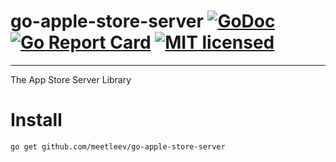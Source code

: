 # go-apple-store-server [![GoDoc][1]][2] [![Go Report Card][3]][4] [![MIT licensed][5]][6]

---
[1]: https://godoc.org/github.com/meetleev/go-apple-store-server?status.svg
[2]: https://godoc.org/github.com/meetleev/go-apple-store-server
[3]: https://goreportcard.com/badge/github.com/meetleev/go-apple-store-server
[4]: https://goreportcard.com/report/github.com/meetleev/go-apple-store-server
[5]: https://img.shields.io/badge/license-Apache-blue.svg
[6]: LICENSE
[7]: https://github.com/meetleev/go-apple-store-server/actions/workflows/tests.yaml/badge.svg
[8]: https://github.com/meetleev/go-apple-store-server/actions/workflows/tests.yaml

The App Store Server Library

# Install

```bash
go get github.com/meetleev/go-apple-store-server
```
